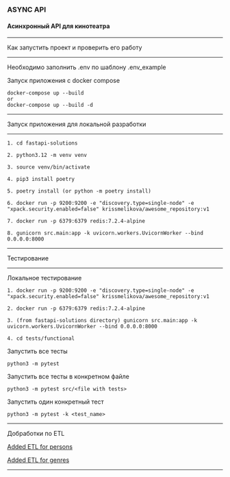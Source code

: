 ### ASYNC API

#### Асинхронный API для кинотеатра

____________________________________________________________________________
Как запустить проект и проверить его работу
____________________________________________________________________________
 
Необходимо заполнить .env по шаблону .env_example

Запуск приложения с docker compose
```
docker-compose up --build
or
docker-compose up --build -d
```
____________________________________________________________________________
Запуск приложения для локальной разработки
____________________________________________________________________________
```
1. cd fastapi-solutions

2. python3.12 -m venv venv

3. source venv/bin/activate

4. pip3 install poetry

5. poetry install (or python -m poetry install)

6. docker run -p 9200:9200 -e "discovery.type=single-node" -e "xpack.security.enabled=false" krissmelikova/awesome_repository:v1

7. docker run -p 6379:6379 redis:7.2.4-alpine
 
8. gunicorn src.main:app -k uvicorn.workers.UvicornWorker --bind 0.0.0.0:8000
```

____________________________________________________________________________
Тестирование
____________________________________________________________________________

Локальное тестирование

```
1. docker run -p 9200:9200 -e "discovery.type=single-node" -e "xpack.security.enabled=false" krissmelikova/awesome_repository:v1

2. docker run -p 6379:6379 redis:7.2.4-alpine

3. (from fastapi-solutions directory) gunicorn src.main:app -k uvicorn.workers.UvicornWorker --bind 0.0.0.0:8000

4. cd tests/functional
```

Запустить все тесты
```
python3 -m pytest
```
Запустить все тесты в конкретном файле
```
python3 -m pytest src/<file with tests>
```

Запустить один конкретный тест
```
python3 -m pytest -k <test_name>
```

____________________________________________________________________________

Добработки по ETL

[Added ETL for persons](https://github.com/KrisMelikova/new_admin_panel_sprint_3/commit/fce4ba8595ed0ed0b20773bcc14cacd19a37e9ad)

[Added ETL for genres](https://github.com/KrisMelikova/new_admin_panel_sprint_3/commit/d6e4d749a94bcf7225e14fbbd33646c3c6999d58)
____________________________________________________________________________